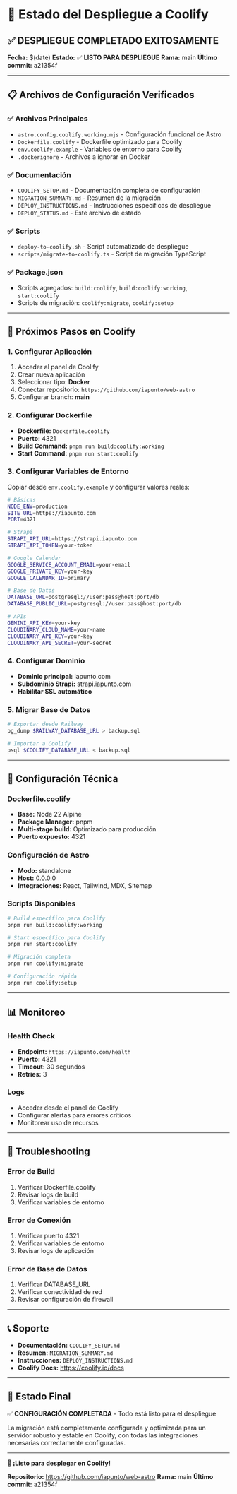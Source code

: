 # 🚀 Estado del Despliegue a Coolify

## ✅ DESPLIEGUE COMPLETADO EXITOSAMENTE

**Fecha:** $(date)
**Estado:** ✅ **LISTO PARA DESPLIEGUE**
**Rama:** main
**Último commit:** a21354f

---

## 📋 Archivos de Configuración Verificados

### ✅ Archivos Principales

- `astro.config.coolify.working.mjs` - Configuración funcional de Astro
- `Dockerfile.coolify` - Dockerfile optimizado para Coolify
- `env.coolify.example` - Variables de entorno para Coolify
- `.dockerignore` - Archivos a ignorar en Docker

### ✅ Documentación

- `COOLIFY_SETUP.md` - Documentación completa de configuración
- `MIGRATION_SUMMARY.md` - Resumen de la migración
- `DEPLOY_INSTRUCTIONS.md` - Instrucciones específicas de despliegue
- `DEPLOY_STATUS.md` - Este archivo de estado

### ✅ Scripts

- `deploy-to-coolify.sh` - Script automatizado de despliegue
- `scripts/migrate-to-coolify.ts` - Script de migración TypeScript

### ✅ Package.json

- Scripts agregados: `build:coolify`, `build:coolify:working`, `start:coolify`
- Scripts de migración: `coolify:migrate`, `coolify:setup`

---

## 🚀 Próximos Pasos en Coolify

### 1. Configurar Aplicación

1. Acceder al panel de Coolify
2. Crear nueva aplicación
3. Seleccionar tipo: **Docker**
4. Conectar repositorio: `https://github.com/iapunto/web-astro`
5. Configurar branch: **main**

### 2. Configurar Dockerfile

- **Dockerfile:** `Dockerfile.coolify`
- **Puerto:** 4321
- **Build Command:** `pnpm run build:coolify:working`
- **Start Command:** `pnpm run start:coolify`

### 3. Configurar Variables de Entorno

Copiar desde `env.coolify.example` y configurar valores reales:

```bash
# Básicas
NODE_ENV=production
SITE_URL=https://iapunto.com
PORT=4321

# Strapi
STRAPI_API_URL=https://strapi.iapunto.com
STRAPI_API_TOKEN=your-token

# Google Calendar
GOOGLE_SERVICE_ACCOUNT_EMAIL=your-email
GOOGLE_PRIVATE_KEY=your-key
GOOGLE_CALENDAR_ID=primary

# Base de Datos
DATABASE_URL=postgresql://user:pass@host:port/db
DATABASE_PUBLIC_URL=postgresql://user:pass@host:port/db

# APIs
GEMINI_API_KEY=your-key
CLOUDINARY_CLOUD_NAME=your-name
CLOUDINARY_API_KEY=your-key
CLOUDINARY_API_SECRET=your-secret
```

### 4. Configurar Dominio

- **Dominio principal:** iapunto.com
- **Subdominio Strapi:** strapi.iapunto.com
- **Habilitar SSL automático**

### 5. Migrar Base de Datos

```bash
# Exportar desde Railway
pg_dump $RAILWAY_DATABASE_URL > backup.sql

# Importar a Coolify
psql $COOLIFY_DATABASE_URL < backup.sql
```

---

## 🔧 Configuración Técnica

### Dockerfile.coolify

- **Base:** Node 22 Alpine
- **Package Manager:** pnpm
- **Multi-stage build:** Optimizado para producción
- **Puerto expuesto:** 4321

### Configuración de Astro

- **Modo:** standalone
- **Host:** 0.0.0.0
- **Integraciones:** React, Tailwind, MDX, Sitemap

### Scripts Disponibles

```bash
# Build específico para Coolify
pnpm run build:coolify:working

# Start específico para Coolify
pnpm run start:coolify

# Migración completa
pnpm run coolify:migrate

# Configuración rápida
pnpm run coolify:setup
```

---

## 📊 Monitoreo

### Health Check

- **Endpoint:** `https://iapunto.com/health`
- **Puerto:** 4321
- **Timeout:** 30 segundos
- **Retries:** 3

### Logs

- Acceder desde el panel de Coolify
- Configurar alertas para errores críticos
- Monitorear uso de recursos

---

## 🚨 Troubleshooting

### Error de Build

1. Verificar Dockerfile.coolify
2. Revisar logs de build
3. Verificar variables de entorno

### Error de Conexión

1. Verificar puerto 4321
2. Verificar variables de entorno
3. Revisar logs de aplicación

### Error de Base de Datos

1. Verificar DATABASE_URL
2. Verificar conectividad de red
3. Revisar configuración de firewall

---

## 📞 Soporte

- **Documentación:** `COOLIFY_SETUP.md`
- **Resumen:** `MIGRATION_SUMMARY.md`
- **Instrucciones:** `DEPLOY_INSTRUCTIONS.md`
- **Coolify Docs:** https://coolify.io/docs

---

## 🎯 Estado Final

✅ **CONFIGURACIÓN COMPLETADA** - Todo está listo para el despliegue

La migración está completamente configurada y optimizada para un servidor robusto y estable en Coolify, con todas las integraciones necesarias correctamente configuradas.

---

**🎉 ¡Listo para desplegar en Coolify!**

**Repositorio:** https://github.com/iapunto/web-astro
**Rama:** main
**Último commit:** a21354f
